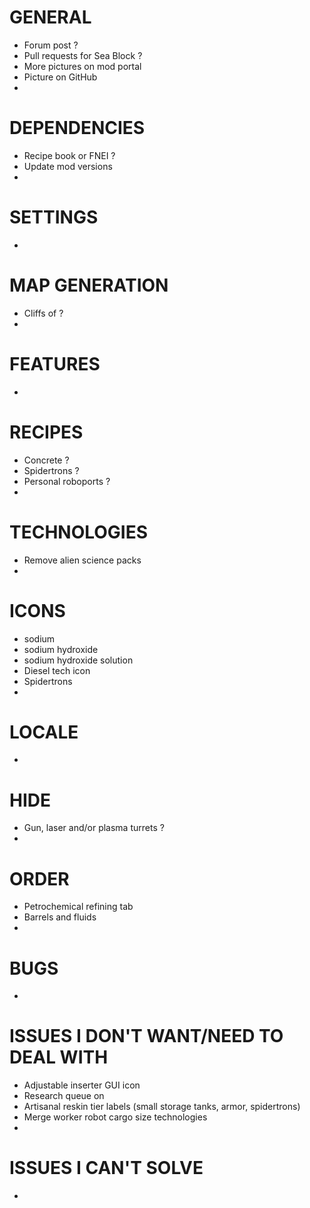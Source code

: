 # GENERAL

* Forum post ?
* Pull requests for Sea Block ?
* More pictures on mod portal
* Picture on GitHub
*

# DEPENDENCIES

* Recipe book or FNEI ?
* Update mod versions
*

# SETTINGS

*

# MAP GENERATION

* Cliffs of ?
*

# FEATURES

*

# RECIPES

* Concrete ?
* Spidertrons ?
* Personal roboports ?
*

# TECHNOLOGIES

* Remove alien science packs
*

# ICONS

* sodium
* sodium hydroxide
* sodium hydroxide solution
* Diesel tech icon
* Spidertrons
*

# LOCALE

*

# HIDE

* Gun, laser and/or plasma turrets ?
*

# ORDER

* Petrochemical refining tab
* Barrels and fluids
*

# BUGS

*

# ISSUES I DON'T WANT/NEED TO DEAL WITH

* Adjustable inserter GUI icon
* Research queue on
* Artisanal reskin tier labels (small storage tanks, armor, spidertrons)
* Merge worker robot cargo size technologies
*

# ISSUES I CAN'T SOLVE

*
